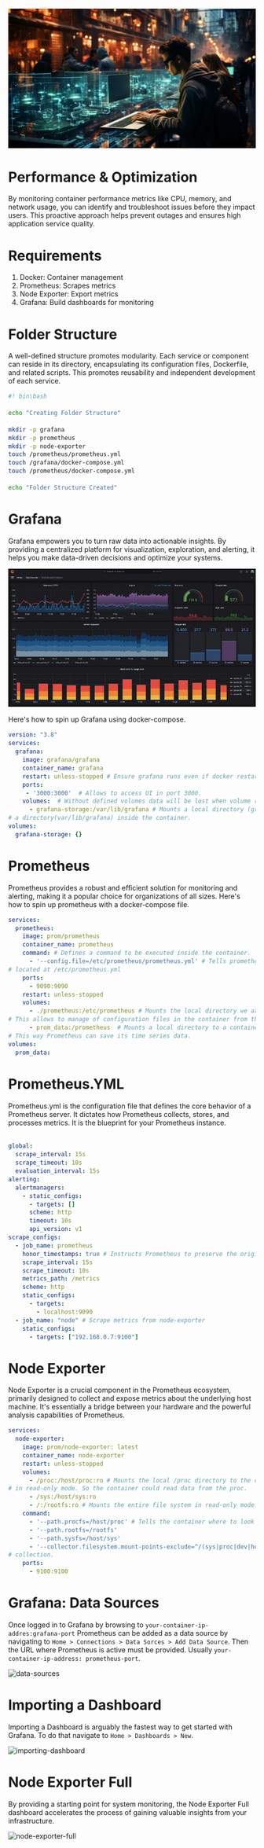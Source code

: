 ![banner](images/1.jpg)
# Performance & Optimization

By monitoring container performance metrics like CPU, memory, and network usage, you can identify and troubleshoot issues before they impact users. This proactive approach helps prevent outages and ensures high application service quality.

# Requirements

1. Docker: Container management
2. Prometheus: Scrapes metrics
3. Node Exporter: Export metrics
5. Grafana: Build dashboards for monitoring

# Folder Structure

A well-defined structure promotes modularity.  Each service or component can reside in its directory, encapsulating its configuration files, Dockerfile, and related scripts.  This promotes reusability and independent development of each service.

```bash
#! bin\bash

echo "Creating Folder Structure"

mkdir -p grafana
mkdir -p prometheus
mkdir -p node-exporter
touch /prometheus/prometheus.yml
touch /grafana/docker-compose.yml
touch /prometheus/docker-compose.yml

echo "Folder Structure Created"

```

# Grafana

Grafana empowers you to turn raw data into actionable insights. By providing a centralized platform for visualization, exploration, and alerting, it helps you make data-driven decisions and optimize your systems. 

![grafana-dashboard](images/grafana-dashboard.png)

Here's how to spin up Grafana using docker-compose.

```yml
version: "3.8"
services: 
  grafana:
    image: grafana/grafana
    container_name: grafana
    restart: unless-stopped # Ensure grafana runs even if docker restarts
    ports:
     - '3000:3000'  # Allows to access UI in port 3000.
    volumes:  # Without defined volumes data will be lost when volume restarts.
      - grafana-storage:/var/lib/grafana # Mounts a local directory (grafana-storage) to
# a directory(var/lib/grafana) inside the container.
volumes:
  grafana-storage: {}

```

# Prometheus

Prometheus provides a robust and efficient solution for monitoring and alerting, making it a popular choice for organizations of all sizes. Here's how to spin up prometheus with a docker-compose file.

```yml
services:
  prometheus:
    image: prom/prometheus
    container_name: prometheus
    command: # Defines a command to be executed inside the container.
      - '--config.file=/etc/prometheus/prometheus.yml' # Tells prometheus to use the configuration file
# located at /etc/prometheus.yml
    ports:
      - 9090:9090
    restart: unless-stopped
    volumes:
      - ./prometheus:/etc/prometheus # Mounts the local directory we are to a directory inside the container.
# This allows to manage of configuration files in the container from the host.
      - prom_data:/prometheus  # Mounts a local directory to a container directory.
# This way Prometheus can save its time series data.
volumes:
  prom_data:

```

# Prometheus.YML

Prometheus.yml is the configuration file that defines the core behavior of a Prometheus server. It dictates how Prometheus collects, stores, and processes metrics. It is the blueprint for your Prometheus instance.

```yml

global:
  scrape_interval: 15s
  scrape_timeout: 10s
  evaluation_interval: 15s
alerting:
  alertmanagers:
    - static_configs:
      - targets: []
      scheme: http
      timeout: 10s
      api_version: v1
scrape_configs:
  - job_name: prometheus
    honor_timestamps: true # Instructs Prometheus to preserve the original timestamps of scraped metrics.
    scrape_interval: 15s
    scrape_timeout: 10s
    metrics_path: /metrics
    scheme: http
    static_configs:
      - targets:
        - localhost:9090
  - job_name: "node" # Scrape metrics from node-exporter 
    static_configs:
      - targets: ["192.168.0.7:9100"]
```

# Node Exporter

Node Exporter is a crucial component in the Prometheus ecosystem, primarily designed to collect and expose metrics about the underlying host machine. It's essentially a bridge between your hardware and the powerful analysis capabilities of Prometheus.

```yml
services:
  node-exporter:
    image: prom/node-exporter: latest
    container_name: node-exporter
    restart: unless-stopped
    volumes:
      - /proc:/host/proc:ro # Mounts the local /proc directory to the containers /proc
# in read-only mode. So the container could read data from the proc.
      - /sys:/host/sys:ro  
      - /:/rootfs:ro # Mounts the entire file system in read-only mode.
    command:
      - '--path.procfs=/host/proc' # Tells the container where to look for the proc directory.
      - '--path.rootfs=/rootfs'
      - '--path.sysfs=/host/sys'
      - '--collector.filesystem.mount-points-exclude=^/(sys|proc|dev|host|etc)($$|/)' # Excludes mount points from
# collection.
    ports:
      - 9100:9100
```
# Grafana: Data Sources

Once logged in to Grafana by browsing to `your-container-ip-addres:grafana-port` Prometheus can be added as a data source by navigating to `Home > Connections > Data Sorces > Add Data Source`. Then the URL where Prometheus is active must be provided. Usually `your-container-ip-address: prometheus-port`.

![data-sources]()


# Importing a Dashboard

Importing a Dashboard is arguably the fastest way to get started with Grafana. To do that navigate to `Home > Dashboards > New`. 

![importing-dashboard]() 

# Node Exporter Full
By providing a starting point for system monitoring, the Node Exporter Full dashboard accelerates the process of gaining valuable insights from your infrastructure.

![node-exporter-full]()


